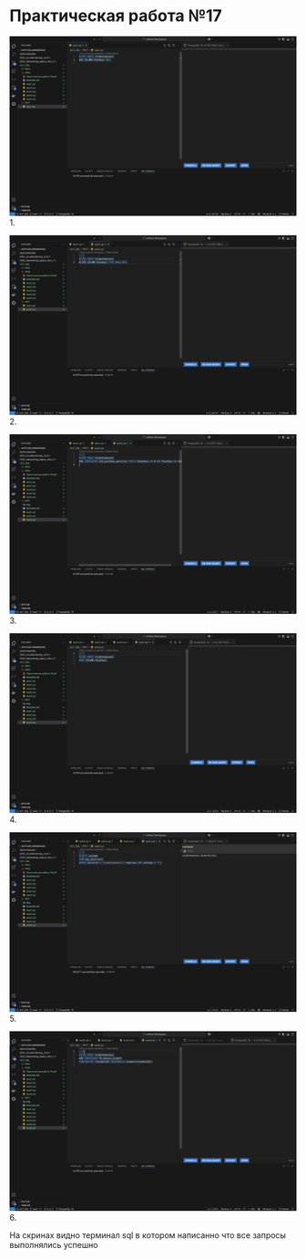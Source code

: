 # Практическая работа №17

![Иллюстрация к проекту](./img/1.png)<br>
1. 

![Иллюстрация к проекту](./img/2.png)<br>
2. 

![Иллюстрация к проекту](./img/3.png)<br>
3. 

![Иллюстрация к проекту](./img/4.png)<br>
4. 

![Иллюстрация к проекту](./img/5.png)<br>
5. 

![Иллюстрация к проекту](./img/6.png)<br>
6. 

На скринах видно терминал sql в котором написанно что все запросы выполнялись успешно
